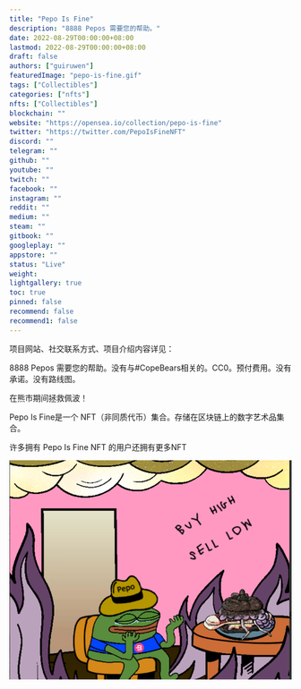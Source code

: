 ```yaml
---
title: "Pepo Is Fine"
description: "8888 Pepos 需要您的帮助。"
date: 2022-08-29T00:00:00+08:00
lastmod: 2022-08-29T00:00:00+08:00
draft: false
authors: ["guiruwen"]
featuredImage: "pepo-is-fine.gif"
tags: ["Collectibles"]
categories: ["nfts"]
nfts: ["Collectibles"]
blockchain: ""
website: "https://opensea.io/collection/pepo-is-fine"
twitter: "https://twitter.com/PepoIsFineNFT"
discord: ""
telegram: ""
github: ""
youtube: ""
twitch: ""
facebook: ""
instagram: ""
reddit: ""
medium: ""
steam: ""
gitbook: ""
googleplay: ""
appstore: ""
status: "Live"
weight: 
lightgallery: true
toc: true
pinned: false
recommend: false
recommend1: false
---
```

项目网站、社交联系方式、项目介绍内容详见：

8888 Pepos 需要您的帮助。没有与#CopeBears相关的。CC0。预付费用。没有承诺。没有路线图。

在熊市期间拯救佩波！

Pepo Is Fine是一个 NFT（非同质代币）集合。存储在区块链上的数字艺术品集合。

许多拥有 Pepo  Is Fine  NFT 的用户还拥有更多NFT

![nft](01.png)